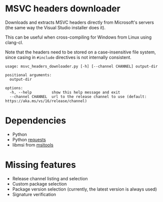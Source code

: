 # MSVC headers downloader

Downloads and extracts MSVC headers directly from Microsoft's servers (the same
way the Visual Studio installer does it).

This can be useful when cross-compiling for Windows from Linux using clang-cl.

Note that the headers need to be stored on a case-insensitive file system, since casing in `#include` directives is not internally consistent.

```
usage: msvc_headers_downloader.py [-h] [--channel CHANNEL] output-dir

positional arguments:
  output-dir

options:
  -h, --help         show this help message and exit
  --channel CHANNEL  url to the release channel to use (default: https://aka.ms/vs/16/release/channel)
```

# Dependencies

- Python
- Python [requests](https://pypi.org/project/requests/)
- libmsi from [msitools](https://gitlab.gnome.org/GNOME/msitools)

# Missing features

- Release channel listing and selection
- Custom package selection
- Package version selection (currently, the latest version is always used)
- Signature verification
